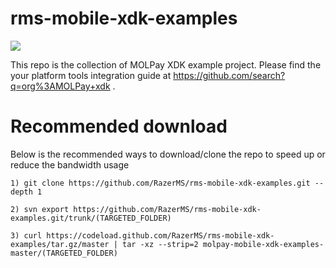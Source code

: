 # rms-mobile-xdk-examples

<img src="https://user-images.githubusercontent.com/38641542/74424311-a9d64000-4e8c-11ea-8d80-d811cfe66972.jpg" style="max-width:100%;">

This repo is the collection of MOLPay XDK example project. Please find the your platform tools integration guide at https://github.com/search?q=org%3AMOLPay+xdk .

# Recommended download
Below is the recommended ways to download/clone the repo to speed up or reduce the bandwidth usage

```
1) git clone https://github.com/RazerMS/rms-mobile-xdk-examples.git --depth 1

2) svn export https://github.com/RazerMS/rms-mobile-xdk-examples.git/trunk/(TARGETED_FOLDER)

3) curl https://codeload.github.com/RazerMS/rms-mobile-xdk-examples/tar.gz/master | tar -xz --strip=2 molpay-mobile-xdk-examples-master/(TARGETED_FOLDER)
```
